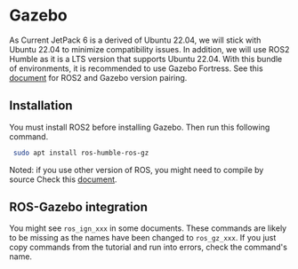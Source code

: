# Gazebo

As Current JetPack 6 is a derived of Ubuntu 22.04, we will stick with Ubuntu 22.04 to minimize compatibility issues.
In addition, we will use ROS2 Humble as it is a LTS version that supports Ubuntu 22.04.
With this bundle of environments, it is recommended to use Gazebo Fortress.
See this [document](https://gazebosim.org/docs/fortress/ros_installation) for ROS2 and Gazebo version pairing.

## Installation

You must install ROS2 before installing Gazebo.
Then run this following command.

```bash
 sudo apt install ros-humble-ros-gz
```

Noted: if you use other version of ROS, you might need to compile by source
Check this [document](https://github.com/gazebosim/ros_gz).

## ROS-Gazebo integration

You might see `ros_ign_xxx` in some documents.
These commands are likely to be missing as the names have been changed to `ros_gz_xxx`.
If you just copy commands from the tutorial and run into errors, check the command's name.

